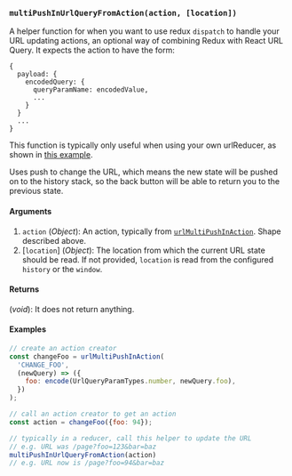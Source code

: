 ### `multiPushInUrlQueryFromAction(action, [location])`

A helper function for when you want to use redux `dispatch` to handle your URL updating actions, an optional way of combining Redux with React URL Query. It expects the action to have the form:

```
{
  payload: {
    encodedQuery: {
      queryParamName: encodedValue,
      ...
    }
  }
  ...
}
```

This function is typically only useful when using your own urlReducer, as shown in [this example](https://github.com/pbeshai/react-url-query/tree/master/examples/redux-with-actions).

Uses push to change the URL, which means the new state will be pushed on to the history stack, so the back button will be able to return you to the previous state.

#### Arguments

1. `action` (*Object*): An action, typically from [`urlMultiPushInAction`](urlMultiPushInAction.md). Shape described above.
1. [`location`] (*Object*): The location from which the current URL state should be read. If not provided, `location` is read from the configured `history` or the `window`.

#### Returns

(*void*): It does not return anything.


#### Examples

```js
// create an action creator
const changeFoo = urlMultiPushInAction(
  'CHANGE_FOO',
  (newQuery) => ({
    foo: encode(UrlQueryParamTypes.number, newQuery.foo),
  })
);

// call an action creator to get an action
const action = changeFoo({foo: 94});

// typically in a reducer, call this helper to update the URL
// e.g. URL was /page?foo=123&bar=baz
multiPushInUrlQueryFromAction(action)
// e.g. URL now is /page?foo=94&bar=baz
```
